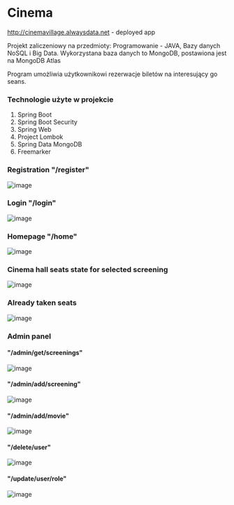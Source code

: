 # Cinema
http://cinemavillage.alwaysdata.net - deployed app

Projekt zaliczeniowy na przedmioty: Programowanie - JAVA, Bazy danych NoSQL i Big Data.
Wykorzystana baza danych to MongoDB, postawiona jest na MongoDB Atlas

Program umożliwia użytkownikowi rezerwacje biletów na interesujący go seans.
### Technologie użyte w projekcie
1. Spring Boot
2. Spring Boot Security
3. Spring Web
4. Project Lombok
5. Spring Data MongoDB
6. Freemarker

### Registration "/register"
![image](https://user-images.githubusercontent.com/56031072/213288680-88dabf4c-d775-4f69-bc31-2d31703081d6.png)

### Login "/login"
![image](https://user-images.githubusercontent.com/56031072/213288799-69437ec8-5632-4a86-a7f9-c89e1ada5f22.png)

### Homepage "/home"
![image](https://user-images.githubusercontent.com/56031072/213281530-020f5956-2376-4db3-a358-1c703a4d13a8.png)

### Cinema hall seats state for selected screening
![image](https://user-images.githubusercontent.com/56031072/213283273-4cdaf39a-18b2-4e86-8c3b-9947f26f92f4.png)

### Already taken seats
![image](https://user-images.githubusercontent.com/56031072/213283575-18221964-5070-4662-87ca-1d2374d9d463.png)

### Admin panel
#### "/admin/get/screenings"
![image](https://user-images.githubusercontent.com/56031072/213285686-f8f0f895-28fe-4d06-8126-d90d1b341e7b.png)

#### "/admin/add/screening"
![image](https://user-images.githubusercontent.com/56031072/213286472-831fbed0-712b-4a48-a1ce-0024de25f91f.png)

#### "/admin/add/movie"
![image](https://user-images.githubusercontent.com/56031072/213286778-8edc4293-ac88-46dd-88cc-1a9f725908b4.png)

#### "/delete/user"
![image](https://user-images.githubusercontent.com/56031072/213287723-41a5fc83-1090-4dd3-918f-8ddbf21ac863.png)

#### "/update/user/role"
![image](https://user-images.githubusercontent.com/56031072/213288318-81d1103b-1a53-4f5c-b8d5-91ecf5a5a597.png)


